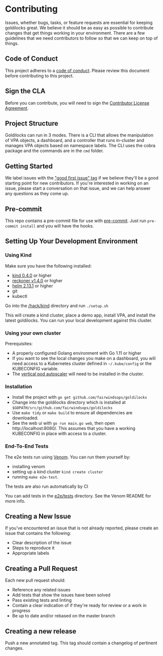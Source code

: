 # Contributing

Issues, whether bugs, tasks, or feature requests are essential for keeping goldilocks great. We believe it should be as easy as possible to contribute changes that get things working in your environment. There are a few guidelines that we need contributors to follow so that we can keep on top of things.

## Code of Conduct

This project adheres to a [code of conduct](CODE_OF_CONDUCT.md). Please review this document before contributing to this project.

## Sign the CLA
Before you can contribute, you will need to sign the [Contributor License Agreement](https://cla-assistant.io/fairwindsops/goldilocks).

## Project Structure

Goldilocks can run in 3 modes.  There is a CLI that allows the manipulation of VPA objects, a dashboard, and a controller that runs in-cluster and manages VPA objects based on namespace labels. The CLI uses the cobra package and the commands are in the `cmd` folder.

## Getting Started

We label issues with the ["good first issue" tag](https://github.com/FairwindsOps/goldilocks/labels/good%20first%20issue) if we believe they'll be a good starting point for new contributors. If you're interested in working on an issue, please start a conversation on that issue, and we can help answer any questions as they come up.

## Pre-commit

This repo contains a pre-commit file for use with [pre-commit](https://pre-commit.com/). Just run `pre-commit install` and you will have the hooks.

## Setting Up Your Development Environment

### Using Kind

Make sure you have the following installed:

* [kind 0.4.0](https://github.com/kubernetes-sigs/kind/releases) or higher
* [reckoner v1.4.0](https://github.com/FairwindsOps/reckoner/releases) or higher
* [helm 2.13.1](https://github.com/helm/helm/releases) or higher
* git
* kubectl

Go into the [/hack/kind](/hack/kind) directory and run `./setup.sh`

This will create a kind cluster, place a demo app, install VPA, and install the latest goldilocks. You can run your local development against this cluster.

### Using your own cluster

Prerequisites:

* A properly configured Golang environment with Go 1.11 or higher
* If you want to see the local changes you make on a dashboard, you will need access to a Kubernetes cluster defined in `~/.kube/config` or the KUBECONFIG variable.
* The [vertical pod autoscaler](https://github.com/kubernetes/autoscaler/tree/master/vertical-pod-autoscaler) will need to be installed in the cluster.

### Installation
* Install the project with `go get github.com/fairwindsops/goldilocks`
* Change into the goldilocks directory which is installed at `$GOPATH/src/github.com/fairwindsops/goldilocks`
* Use `make tidy` or `make build` to ensure all dependencies are downloaded.
* See the web ui with `go run main.go web`, then open http://localhost:8080/.  This assumes that you have a working KUBECONFIG in place with access to a cluster.

### End-To-End Tests

The e2e tests run using [Venom](https://github.com/ovh/venom). You can run them yourself by:

- installing venom
- setting up a kind cluster `kind create cluster`
- running `make e2e-test`.

The tests are also run automatically by CI

You can add tests in the [e2e/tests](e2e/tests) directory. See the Venom README for more info.

## Creating a New Issue

If you've encountered an issue that is not already reported, please create an issue that contains the following:

- Clear description of the issue
- Steps to reproduce it
- Appropriate labels

## Creating a Pull Request

Each new pull request should:

- Reference any related issues
- Add tests that show the issues have been solved
- Pass existing tests and linting
- Contain a clear indication of if they're ready for review or a work in progress
- Be up to date and/or rebased on the master branch

## Creating a new release

Push a new annotated tag.  This tag should contain a changelog of pertinent changes.
